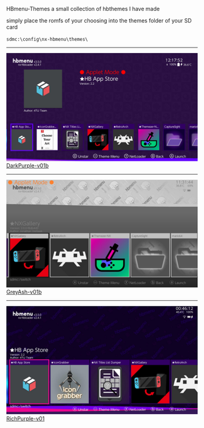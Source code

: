 HBmenu-Themes
a small collection of hbthemes I have made

simply place the romfs of your choosing into the themes folder of your SD card

`sdmc:\config\nx-hbmenu\themes\`


---

![DarkPurple](<.images/DarkPurple-v01b.jpg>)
[DarkPurple-v01b](https://github.com/sodasoba1/hbmenu-themes/blob/main/romfs/DarkPurple-v01b.romfs?raw=true)

---

![GreyAsh-v01b.romfs](<.images/GreyAsh-v01b.jpg>)
[GreyAsh-v01b](https://github.com/sodasoba1/hbmenu-themes/blob/main/romfs/GreyAsh-v01b.romfs?raw=true)

---

![RichPurple-v01.romfs](<.images/RichPurple-v01.jpg>)
[RichPurple-v01](https://github.com/sodasoba1/hbmenu-themes/blob/main/romfs/RichPurple-v01.romfs?raw=true)
